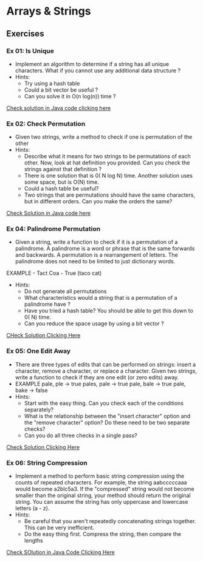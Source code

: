 # Arrays & Strings

## Exercises

### Ex 01: Is Unique
- Implement an algorithm to determine if a string has all unique characters. What if you cannot use any additional data structure ?
- Hints:
    - Try using a hash table
    - Could a bit vector be useful ?
    - Can you solve it in O(n log(n)) time ?
      
[Check solution in Java code clicking here](Ex1_IsUnique.java)

### Ex 02: Check Permutation
- Given two strings, write a method to check if one is permutation of the other
- Hints:
    -   Describe what it means for two strings to be permutations of each other. Now, look at
        hat definition you provided. Can you check the strings against that definition ?
    -   There is one solution that is 0( N log N) time. Another solution uses some space, but
        is O(N) time. 
    -   Could a hash table be useful? 
    -   Two strings that are permutations should have the same characters, but in different orders. Can you make the orders the same?

[Check Solution in Java code here](Ex2_CheckPermutation.java)


### Ex 04: Palindrome Permutation
-   Given a string, write a function to check if it is a permutation of a palindrome. A palindrome is a word or phrase that is the same forwards and backwards. A permutation
is a rearrangement of letters. The palindrome does not need to be limited to just dictionary words.

EXAMPLE 
    -   Tact Coa
    - True (taco cat)

-   Hints:
    -   Do not generate all permutations
    -   What characteristics would a string that is a permutation of a palindrome have ?
    -   Have you tried a hash table? You should be able to get this down to 0( N) time. 
    -   Can you reduce the space usage by using a bit vector ?

[CHeck Solution Clicking Here](Ex4_CheckPalindrome.java)

### Ex 05: One Edit Away
-   There are three types of edits that can be performed on strings: insert a character,
remove a character, or replace a character. Given two strings, write a function to check if they are
one edit (or zero edits) away.
-   EXAMPLE
        pale, ple -> true
        pales, pale -> true
        pale, bale -> true
        pale, bake -> false   
-   Hints:
    -   Start with the easy thing. Can you check each of the conditions separately? 
    -   What is the relationship between the "insert character" option and the "remove character" option? Do these need to be two separate checks? 
    -   Can you do all three checks in a single pass?

[Check Solution Clicking Here](Ex5_OneAway.java)

### Ex 06: String Compression
-   Implement a method to perform basic string compression using the counts
of repeated characters. For example, the string aabcccccaaa would become a2blc5a3. If the
"compressed" string would not become smaller than the original string, your method should return
the original string. You can assume the string has only uppercase and lowercase letters (a - z). 
-   Hints:
    -   Be careful that you aren't repeatedly concatenating strings together. This can be very
inefficient. 
    -   Do the easy thing first. Compress the string, then compare the lengths

[Check SOlution in Java Code Clicking Here](ExStringCompression.java)